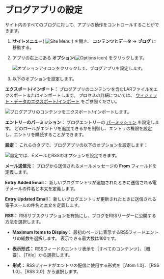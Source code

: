 # ブログアプリの設定

サイト内のすべてのブログに対して、アプリの動作をコントロールすることができます。

1. **サイトメニュー**( ![Site Menu](../../images/icon-product-menu.png) ) を開き、 **コンテンツとデータ** &rarr; **ブログ** に移動する。

1. アプリの右上にある **オプション**(![Options icon](../../images/icon-options.png)) をクリックします。

   ![オプションアイコンをクリックして、ブログアプリを設定します。](configuring-the-blogs-app/images/01.png)

1. 以下のオプションを設定します。

**エクスポート/インポート：** ブログアプリのコンテンツを含むLARファイルをエクスポートまたはインポートします。 プロセスの詳細については、 [ウィジェット・データのエクスポート/インポート](../../site-building/creating-pages/page-fragments-and-widgets/using-widgets/configuring-widgets/exporting-importing-widget-data.md) をご参照ください。

![ブログアプリのコンテンツをエクスポート/インポートします。](configuring-the-blogs-app/images/02.png)

**エントリーのパーミッション：** ブログエントリーの [パーミッション](./blog-permissions-reference.md) を設定します。 どのロールがエントリを追加できるかを制御し、エントリの権限を設定し、エントリを購読することができます。

**設定：** これらのタブで、ブログアプリの以下のオプションを設定します：

![設定では、EメールとRSSのオプションを設定できます。](configuring-the-blogs-app/images/03.png)

**メール送信元：** ブログから送信されるメールメッセージの **From** フィールドを定義します。

**Entry Added Email：** 新しいブログエントリが追加されたときに送信される電子メールの件名と本文を定義します。

**Entry Updated Email：** 新しいブログエントリが更新されたときに送信される電子メールの件名と本文を定義します。

**RSS：** RSSサブスクリプションを有効にし、ブログをRSSリーダーに公開する方法を選択します。

- **Maximum Items to Display：** 最初のページに表示するRSSフィードエントリの総数を選択します。 表示できる最大数は100です。

- **表示形式：** RSSフィードのエントリ表示を［すべてのコンテンツ］、［概要］、［Title］から選択します。

- **形式：** RSSフィードがエントリの配信に使用する形式を［Atom 1.0］、［RSS 1.0］、［RSS 2.0］から選択します。
